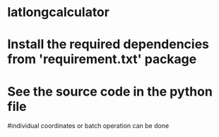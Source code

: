 # latlongcalculator

# Install the required dependencies from 'requirement.txt' package

# See the source code in the python file

#individual coordinates or batch operation can be done
